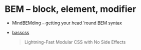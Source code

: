 # BEM – block, element, modifier

- [MindBEMding – getting your head ’round BEM syntax](http://csswizardry.com/2013/01/mindbemding-getting-your-head-round-bem-syntax/)

- [basscss](https://github.com/basscss/basscss)

  > Lightning-Fast Modular CSS with No Side Effects
